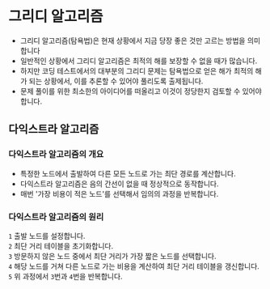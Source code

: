# 그리디 알고리즘
- 그리디 알고리즘(탐욕법)은 현재 상황에서 지금 당장 좋은 것만 고르는 방법을 의미합니다
- 일반적인 상황에서 그리디 알고리즘은 최적의 해를 보장할 수 없을 때가 많습니다.
- 하지만 코딩 테스트에서의 대부분의 그리디 문제는 탐욕법으로 얻은 해가 최적의 해가 되는 상황에서, 이를 추론할 수 있어야 풀리도록 출제됩니다.
- 문제 풀이를 위한 최소한의 아이디어를 떠올리고 이것이 정당한지 검토할 수 있어야 합니다.

## 다익스트라 알고리즘

### 다익스트라 알고리즘의 개요
- 특정한 노드에서 출발하여 다른 모든 노드로 가는 최단 경로를 계산합니다.
- 다익스트라 알고리즘은 음의 간선이 없을 때 정상적으로 동작합니다.
- 매번 '가장 비용이 적은 노드'를 선택해서 임의의 과정을 반복합니다.

### 다익스트라 알고리즘의 원리
`1` 출발 노드를 설정합니다.</br>
`2` 최단 거리 테이블을 초기화합니다.</br>
`3` 방문하지 않은 노드 중에서 최단 거리가 가장 짧은 노드를 선택합니다.</br>
`4` 해당 노드를 거쳐 다른 노드로 가는 비용을 계산하여 최단 거리 테이블을 갱신합니다.</br>
`5` 위 과정에서 `3`번과 `4`번을 반복합니다.</br>







